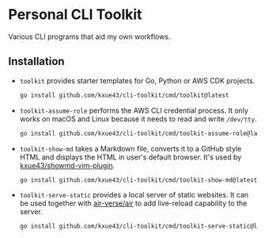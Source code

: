 # Personal CLI Toolkit

Various CLI programs that aid my own workflows.

## Installation

- `toolkit` provides starter templates for Go, Python or AWS CDK projects.

  ```bash
  go install github.com/kxue43/cli-toolkit/cmd/toolkit@latest
  ```

- `toolkit-assume-role` performs the AWS CLI credential process.
  It only works on macOS and Linux because it needs to read and write `/dev/tty`.

  ```bash
  go install github.com/kxue43/cli-toolkit/cmd/toolkit-assume-role@latest
  ```

- `toolkit-show-md` takes a Markdown file, converts it to a GitHub style HTML and displays the HTML in user's default browser.
  It's used by [kxue43/showmd-vim-plugin](https://github.com/kxue43/showmd-vim-plugin).

  ```bash
  go install github.com/kxue43/cli-toolkit/cmd/toolkit-show-md@latest
  ```

- `toolkit-serve-static` provides a local server of static websites. It can be used together with
  [air-verse/air](https://github.com/air-verse/air) to add live-reload capability to the server.

  ```bash
  go install github.com/kxue43/cli-toolkit/cmd/toolkit-serve-static@latest
  ```
